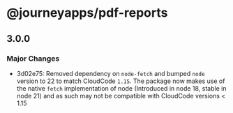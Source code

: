 # @journeyapps/pdf-reports

## 3.0.0

### Major Changes

- 3d02e75: Removed dependency on `node-fetch` and bumped `node` version to 22 to match CloudCode `1.15`. The package now makes use of the native `fetch` implementation of node (Introduced in node 18, stable in node 21) and as such may not be compatible with CloudCode versions < 1.15
